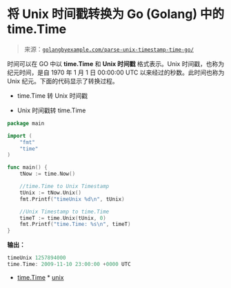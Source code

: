 <!--yml

类别：未分类

日期：2024-10-13 06:08:31

-->

# 将 Unix 时间戳转换为 Go (Golang) 中的 time.Time

> 来源：[`golangbyexample.com/parse-unix-timestamp-time-go/`](https://golangbyexample.com/parse-unix-timestamp-time-go/)

时间可以在 GO 中以 **time.Time** 和 **Unix 时间戳** 格式表示。Unix 时间戳，也称为纪元时间，是自 1970 年 1 月 1 日 00:00:00 UTC 以来经过的秒数。此时间也称为 Unix 纪元。下面的代码显示了转换过程。

+   time.Time 转 Unix 时间戳

+   Unix 时间戳转 time.Time

```go
package main

import (
    "fmt"
    "time"
)

func main() {
    tNow := time.Now()

    //time.Time to Unix Timestamp
    tUnix := tNow.Unix()
    fmt.Printf("timeUnix %d\n", tUnix)

    //Unix Timestamp to time.Time
    timeT := time.Unix(tUnix, 0)
    fmt.Printf("time.Time: %s\n", timeT)
}
```

**输出：**

```go
timeUnix 1257894000
time.Time: 2009-11-10 23:00:00 +0000 UTC
```

+   [time.Time](https://golangbyexample.com/tag/time-time/) * [unix](https://golangbyexample.com/tag/unix/)
